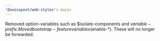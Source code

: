 ```yaml
---
'@swisspost/web-styles': major
---
```


Removed option-variables such as $isolate-components and $variable-prefix.
Moved bootstrap-feature variables ($enable-*). These will no longer be forwarded.
